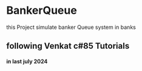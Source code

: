 # BankerQueue
this Project simulate banker Queue system in banks

## following Venkat c#85 Tutorials

#### in last july 2024
